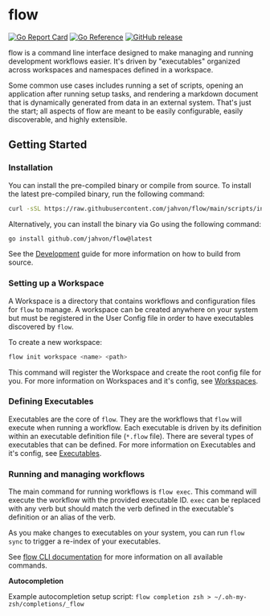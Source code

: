 # flow 

[![Go Report Card](https://goreportcard.com/badge/github.com/jahvon/flow)](https://goreportcard.com/report/github.com/jahvon/flow)
[![Go Reference](https://pkg.go.dev/badge/github.com/jahvon/flow.svg)](https://pkg.go.dev/github.com/jahvon/flow)
[![GitHub release](https://img.shields.io/github/v/release/jahvon/flow)](https://github.com/jahvon/flow/releases)

flow is a command line interface designed to make managing and running development workflows easier. It's driven by
"executables" organized across workspaces and namespaces defined in a workspace.

Some common use cases includes running a set of scripts, opening an application after running setup tasks,
and rendering a markdown document that is dynamically generated from data in an external system.
That's just the start; all aspects of flow are meant to be easily configurable, easily discoverable, and highly extensible.

## Getting Started

### Installation

You can install the pre-compiled binary or compile from source. To install the latest pre-compiled binary,
run the following command:

```bash
curl -sSL https://raw.githubusercontent.com/jahvon/flow/main/scripts/install.sh | bash
```

Alternatively, you can install the binary via Go using the following command:

```bash
go install github.com/jahvon/flow@latest
```

See the [Development](DEVELOPMENT.md) guide for more information on how to build from source.

### Setting up a Workspace

A Workspace is a directory that contains workflows and configuration files for `flow` to manage.
A workspace can be created anywhere on your system but must be registered in the User Config file in order to
have executables discovered by `flow`.

To create a new workspace:
    
```bash
flow init workspace <name> <path>
```

This command will register the Workspace and create the root config file for you.
For more information on Workspaces and it's config, see [Workspaces](docs/config/workspace_config.md).

### Defining Executables

Executables are the core of `flow`. They are the workflows that `flow` will execute when running a workflow.
Each executable is driven by its definition within an executable definition file (`*.flow` file). There are
several types of executables that can be defined. 
For more information on Executables and it's config, see [Executables](docs/config/executables.md).


### Running and managing workflows

The main command for running workflows is `flow exec`. This command will execute the workflow with the provided
executable ID. `exec` can be replaced with any verb but should match the verb defined in the executable's definition or
an alias of the verb.

As you make changes to executables on your system, you can run `flow sync` to trigger a re-index of your executables.

See [flow CLI documentation](docs/cli/flow.md) for more information on all available commands.

**Autocompletion**

Example autocompletion setup script: `flow completion zsh > ~/.oh-my-zsh/completions/_flow`

